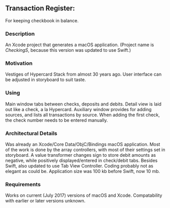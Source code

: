 ## Transaction Register:

For keeping checkbook in balance.

### Description

An Xcode project that generates a macOS application.  (Project name is *CheckingS*, because this version was updated to use Swift.)

### Motivation

Vestiges of Hypercard Stack from almost 30 years ago.
User interface can be adjusted in storyboard to suit taste.

### Using

Main window tabs between checks, deposits and debits.
Detail view is laid out like a check, a la Hypercard.
Auxiliary window provides for adding sources, and lists all transactions by source.
When adding the first check, the check number needs to be entered manually.

### Architectural Details

Was already an Xcode/Core Data/ObjC/Bindings macOS application.
Most of the work is done by the array controllers, with most of their settings set in storyboard.
A value transformer changes sign to store debit amounts as negative, while positively displayed/entered in check/debit tabs.
Besides Swift, also updated to use Tab View Controller.
Coding probably not as elegant as could be.
Application size was 100 kb before Swift, now 10 mb.

### Requirements

Works on current (July 2017) versions of macOS and Xcode. Compatability with earlier or later versions unknown.
